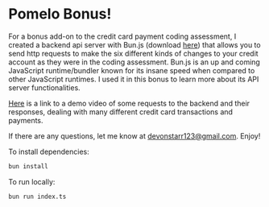 # Pomelo Bonus!

For a bonus add-on to the credit card payment coding assessment, I created a backend api server with Bun.js (download [here](https://bun.sh/)) that allows you to send http requests to make the six different kinds of changes to your credit account as they were in the coding assessment. Bun.js is an up and coming JavaScript runtime/bundler known for its insane speed when compared to other JavaScript runtimes. I used it in this bonus to learn more about its API server functionalities.

[Here](https://github.com/dstarr25/pomelo-bonus/blob/master/pomelo-bonus-demo.mp4) is a link to a demo video of some requests to the backend and their responses, dealing with many different credit card transactions and payments.

If there are any questions, let me know at [devonstarr123@gmail.com](mailto:devonstarr123@gmail.com). Enjoy!

To install dependencies:

```bash
bun install
```

To run locally:

```bash
bun run index.ts
```

